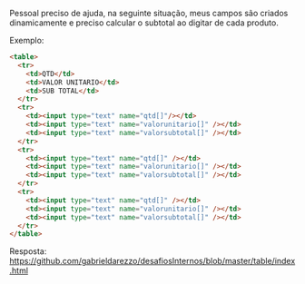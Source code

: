 Pessoal preciso de ajuda, na seguinte situação, meus campos são criados dinamicamente e preciso calcular o subtotal ao digitar de cada produto.

Exemplo: 

```html
<table>
  <tr>
    <td>QTD</td>
    <td>VALOR UNITARIO</td>
    <td>SUB TOTAL</td>
  </tr>
  <tr>
    <td><input type="text" name="qtd[]"/></td>
    <td><input type="text" name="valorunitario[]" /></td>
    <td><input type="text" name="valorsubtotal[]" /></td>
  </tr>
  <tr>
    <td><input type="text" name="qtd[]" /></td>
    <td><input type="text" name="valorunitario[]" /></td>
    <td><input type="text" name="valorsubtotal[]" /></td>
  </tr>
  <tr>
    <td><input type="text" name="qtd[]" /></td>
    <td><input type="text" name="valorunitario[]" /></td>
    <td><input type="text" name="valorsubtotal[]" /></td>
  </tr>
</table>
```


Resposta:
https://github.com/gabrieldarezzo/desafiosInternos/blob/master/table/index.html
